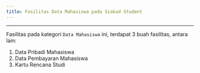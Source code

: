 ```yaml
---
title: Fasilitas Data Mahasiswa pada Siakad Student
---
```

***

Fasilitas pada kategori `Data Mahasiswa` ini, terdapat 3 buah fasilitas, antara lain:
1. Data Pribadi Mahasiswa
2. Data Pembayaran Mahasiswa
3. Kartu Rencana Studi